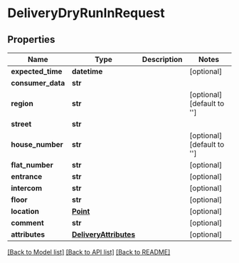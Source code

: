 # DeliveryDryRunInRequest

## Properties
Name | Type | Description | Notes
------------ | ------------- | ------------- | -------------
**expected_time** | **datetime** |  | [optional] 
**consumer_data** | **str** |  | 
**region** | **str** |  | [optional] [default to '']
**street** | **str** |  | 
**house_number** | **str** |  | [optional] [default to '']
**flat_number** | **str** |  | [optional] 
**entrance** | **str** |  | [optional] 
**intercom** | **str** |  | [optional] 
**floor** | **str** |  | [optional] 
**location** | [**Point**](Point.md) |  | [optional] 
**comment** | **str** |  | [optional] 
**attributes** | [**DeliveryAttributes**](DeliveryAttributes.md) |  | [optional] 

[[Back to Model list]](../README.md#documentation-for-models) [[Back to API list]](../README.md#documentation-for-api-endpoints) [[Back to README]](../README.md)

